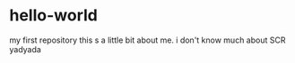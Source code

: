 # hello-world
my first repository
this s a little bit about me. i don't know much about SCR
yadyada
